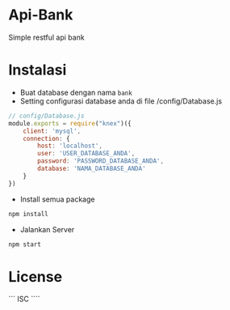 # Api-Bank
Simple restful api bank
# Instalasi
- Buat database dengan nama `bank`
- Setting configurasi database anda di file /config/Database.js
```js
// config/Database.js
module.exports = require("knex")({
	client: 'mysql',
	connection: {
		host: 'localhost',
		user: 'USER_DATABASE_ANDA',
		password: 'PASSWORD_DATABASE_ANDA',
		database: 'NAMA_DATABASE_ANDA'
	}
})
```
- Install semua package
```sh
npm install
```
- Jalankan Server
```sh
npm start
````
# License
``` ISC ````